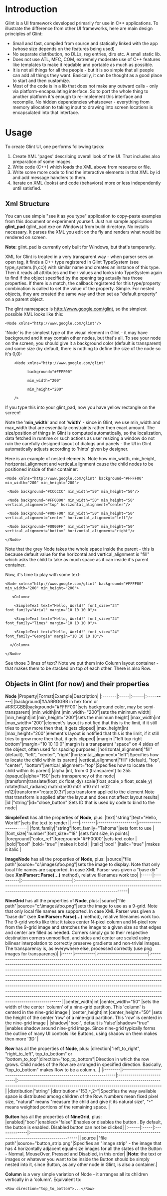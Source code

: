 # Introduction #

Glint is a UI framework developed primarily for use in C++ applications. To illustrate the difference from other UI frameworks, here are main design principles of Glint:
  * Small and fast, compiled from source and statically linked with the app (whose size depends on the features being used)
  * No separate distribution, no DLLs, reg entries, dirs etc. A small static lib.
  * Does not use ATL, MFC, COM, extremely moderate use of C++ features like templates to make it readable and portable as much as possible.
  * It is not all things for all the people - but it is so simple that all people can add all things they want. Basically, it can be thought as a good place to start and then customize.
  * Most of the code is in a lib that does not make any outward calls - only via platform-encapsulating interface. So to port the whole thing to another platform it's enough to re-implement this interface and recompile. No hidden dependencies whatsoever - everything from memory allocation to taking input to drawing into screen locations is encapsulated into that interface.

# Usage #

To create Glint UI, one performs following tasks:
  1. Create XML 'pages' describing overall look of the UI. That includes also preparation of some images.
  1. Write code (C++) which loads the XML above from resource or file.
  1. Write some more code to find the interactive elements in that XML by id and add message handlers to them.
  1. Iterate on XML (looks) and code (behaviors) more or less independently until satisfied.

## Xml Structure ##

You can use simple "see it as you type" application to copy-paste examples from this document or experiment yourself. Just run sample application **glint\_pad** (glint\_pad.exe on Windows) from build directory. No installs necessary. It parses the XML you edit on the fly and renders what would be rendered on screen.

**Note**: glint\_pad is currently only built for Windows, but that's temporarily.

XML for Glint is treated in a very transparent way - when parser sees an open tag, it finds a C++ type registered in Glint TypeSystem (see type\_system.{h,cc}) with similar name and creates an instance of this type. Then it reads all attributes and their values and looks into TypeSystem again to find if the object specified by the opening tag actually has those properties. If there is a match, the callback registered for this type/property combination is called to set the value of the property. Simple. For nested objects, they are created the same way and then set as "default property" on a parent object.

The glint namespace is http://www.google.com/glint, so the simplest possible XML looks like this:
```
<Node xmlns="http://www.google.com/glint"/>
```

'Node' is the simplest type of the visual element in Glint - it may have background and it may contain other nodes, but that's all. To see your node on the screen, you should give it a background color (default is transparent) and some size (by default, there is nothing to define the size of the node so it's 0,0):
```
    <Node xmlns="http://www.google.com/glint"

          background="#FFFF00"

          min_width="200"

          min_height="200"

    /> 
```

If you type this into your glint\_pad, now you have yellow rectangle on the screen!

Note the '**min\_width**' and not '**width**' - since in Glint, we use min\_width and max\_width that are essentially constraints rather then exact amount. The size/position of things in Glint is computed automatically, so the localization, data fetched in runtime or such actions as user resizing a window do not ruin the carefully designed layout of dialogs and panels - the UI in Glint automatically adjusts according to 'hints' given by designer.


Here is an example of nested elements. Note how min\_width, min\_height, horizontal\_alignment and vertical\_alignment cause the child nodes to be positioned inside of their container:
```
<Node xmlns="http://www.google.com/glint" background="#FFFF00" min_width="200" min_height="200">

 <Node background="#CCCCCC" min_width="50" min_height="50"/>

 <Node background="#FF0000" min_width="50" min_height="50" vertical_alignment="top" horizontal_alignment="center"/>

 <Node background="#00FF00" min_width="50" min_height="50" vertical_alignment="center" horizontal_alignment="left"/>

 <Node background="#0000FF" min_width="50" min_height="50" vertical_alignment="bottom" horizontal_alignment="right"/>

</Node>
```

Note that the grey Node takes the whole space inside the parent - this is because default value for the horizontal and vertical\_alignment is "fill" which asks the child to take as much space as it can inside it's parent container.


Now, it's time to play with some text:
```
<Node xmlns="http://www.google.com/glint" background="#FFFF00" min_width="200" min_height="200">

   <Column>

    <SimpleText text="Hello, World!" font_size="24" font_family="Arial" margin="10 10 10 0"/>

    <SimpleText text="Hello, World!" font_size="24" font_family="Times" margin="10 10 10 0"/>

    <SimpleText text="Hello, World!" font_size="24" font_family="Georgia" margin="10 10 10 10"/>

  </Column>

</Node>
```


See those 3 lines of text? Note we put them into Column layout container - that makes them to be stacked on top of each other. There is also Row.

## Objects in Glint (for now) and their properties ##

**Node**
|Property|Format|Example|Description|
|:-------|:-----|:------|:----------|
|background|#AARRGGBB in hex form or #RRGGBB|background="#FFFF00"|sets background color, may be semi-transparent|
|min\_width|int   |min\_width="200"|sets the minimum width|
|min\_height|int   |min\_height="200"|sets the minimum height|
|max\_width|int   |max\_width="200"|element's layout is notified that this is the limit, if it still tries to grow more then that, it gets clipped|
|max\_height|int   |max\_height="200"|element's layout is notified that this is the limit, if it still tries to grow more then that, it gets clipped|
|margin  |"left top right bottom"|margin="10 10 10 0"|margin is a transparent "space" on 4 sides of the object, often used for spacing purposes|
|horizontal\_alignment|"fill" (default), "left", "center", "right"|horizontal\_alignment="left"|Specifies how to locate the child within its parent|
|vertical\_alignment|"fill" (default), "top", "center", "bottom"|vertical\_alignment="top"|Specifies how to locate the child within its parent|
|alpha   |int, from 0 (transparent) to 255 (opaque)|alpha="150"|sets transparency of the node|
|transform|translate(float\_dx float\_dy) scale(float\_scale\_x float\_scale\_y) rotate(float\_radians) matrix(m00 m01 m10 m11 m02 m12)|transform="rotate(0.3)"|sets transform applied to the element Note that transform is applied after the layout and does not affect layout results|
|id      |"string"|id="close\_button"|Sets ID that is used by code to bind to the node|

**SimpleText** has all the properties of **Node**, plus:
|text|"string"|text="Hello, World!"|sets the text to render|
|:---|:-------|:-------------------|:----------------------|
|font\_family|"string"|font\_family="Tahoma"|sets font to use       |
|font\_size|"number"|font\_size="18"     |sets font size, in points|
|foreground|"color\_ref"|foreground="#FF0000"|sets text color        |
|bold|"bool"  |bold="true"         |makes it bold          |
|italic|"bool"  |italic="true"       |makes it italic        |

**ImageNode** has all the properties of **Node**, plus:
|source|"file path"|source="c:\images\foo.png"|sets the image to display. Note that only local file names are supported. In case XML Parser was given a "base dir" (see **XmlParser::Parse(...)** method), relative filenames work too|
|:-----|:----------|:-------------------------|:--------------------------------------------------------------------------------------------------------------------------------------------------------------------------------------|

**NineGrid** has all the properties of **Node**, plus:
|source|"file path"|source="c:\images\foo.png"|sets the image to use as a 9-grid. Note that only local file names are supported. In case XML Parser was given a "base dir" (see **XmlParser::Parse(...)** method), relative filenames work too. The 9-grid works like this: it takes center N-pixel column and M-pixel row from the 9-grid image and stretches the image to a given size so that edges and center are filled as needed. Corners simply go to their respective destination corners unmodified, and sides and center are scaled using bilinear interpolation to correctly preserve gradients and non-trivial images. The transparency is, as everywhere else, processed correctly (use png images for transparency)|
|:-----|:----------|:-------------------------|:---------------------------------------------------------------------------------------------------------------------------------------------------------------------------------------------------------------------------------------------------------------------------------------------------------------------------------------------------------------------------------------------------------------------------------------------------------------------------------------------------------------------------------------------------------------------------------------------------------------------------------------------------------------------------------|
|center\_width|int        |center\_width="50"        |sets the width of the center 'column' of a nine-grid partition. This 'column' is centerd in the nine-grid image                                                                                                                                                                                                                                                                                                                                                                                                                                                                                                                                                                   |
|center\_height|int        |center\_height="50"       |sets the height of the center 'row' of a nine-grid partition. This 'row' is centerd in the nine-grid image                                                                                                                                                                                                                                                                                                                                                                                                                                                                                                                                                                        |
|shadow|"bool", default is 'false'|shadow="true"             |enables shadow around nine-grid image. Since nine-grid typically forms the outline of many UI controls like Buttons, using shadow on them makes then more '3D'                                                                                                                                                                                                                                                                                                                                                                                                                                                                                                                    |

**Row** has all the properties of **Node**, plus:
|direction|"left\_to\_right", "right\_to\_left", top\_to\_bottom" or "bottom\_to\_top"|direction="top\_to\_bottom"|Direction in which the row grows. Child nodes of the Row are arranged in specified direction. Basically, "top\_to\_bottom" makes Row to be a column...|
|:--------|:--------------------------------------------------------------------------|:--------------------------|:-----------------------------------------------------------------------------------------------------------------------------------------------------|
|distribution|"string"                                                                   |distribution="153,`*`,2`*`"|Specifies the way available space is distributed among children of the Row. Numbers mean fixed pixel size, "natural" means "measure the child and give it its natural size", "`*`" means weighted portions of the remaining space. |

**Button** has all the properties of **NineGrid**, plus:
|enabled|"bool"|enabled="false"|Enables or disables the button . By default, the button is enabled. Disabled button can not be clicked|
|:------|:-----|:--------------|:-----------------------------------------------------------------------------------------------------|
|source |"file path"|source="button\_strip.png"|Specifies an "image strip" - the image that has 4 horizontally adjacent equal-size images for all the states of the Button - Normal, MouseOver, Pressed and Disabled, in this order|
|**Note**: the text or images or whatever you want to be inside the Button should be simply nested into it, since Button, as any other node in Glint, is also a container.|

**Column** is a very simple variation of Node - it arranges all its children vertically in a 'column'. Equivalent to:
```
<Row direction="top_to_bottom">...</Row>
```